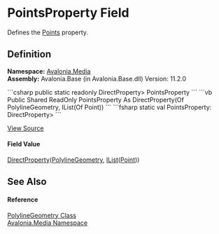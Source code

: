 # PointsProperty Field


Defines the <a href="P_Avalonia_Media_PolylineGeometry_Points">Points</a> property.



## Definition
**Namespace:** <a href="N_Avalonia_Media">Avalonia.Media</a>  
**Assembly:** Avalonia.Base (in Avalonia.Base.dll) Version: 11.2.0

<Tabs groupId="api-code-preview">
<TabItem value="csharp" label="C#">
```csharp
public static readonly DirectProperty<PolylineGeometry, IList<Point>> PointsProperty
```
</TabItem>
<TabItem value="vb" label="VB">
```vb
Public Shared ReadOnly PointsProperty As DirectProperty(Of PolylineGeometry, IList(Of Point))
```
</TabItem>
<TabItem value="fsharp" label="F#">
```fsharp
static val PointsProperty: DirectProperty<PolylineGeometry, IList<Point>>
```
</TabItem>
</Tabs>



<a href="https://github.com/AvaloniaUI/Avalonia/tree/master/src/Avalonia.Base/Media/PolylineGeometry.cs" title="View the source code">View Source</a>



#### Field Value
<a href="T_Avalonia_DirectProperty_2">DirectProperty</a>(<a href="T_Avalonia_Media_PolylineGeometry">PolylineGeometry</a>, <a href="https://learn.microsoft.com/dotnet/api/system.collections.generic.ilist-1" target="_blank" rel="noopener noreferrer">IList</a>(<a href="T_Avalonia_Point">Point</a>))

## See Also


#### Reference
<a href="T_Avalonia_Media_PolylineGeometry">PolylineGeometry Class</a>  
<a href="N_Avalonia_Media">Avalonia.Media Namespace</a>  

